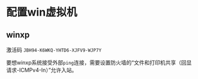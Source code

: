 # 配置win虚拟机

## winxp

激活码 `JBH94-K6WKQ-YHTD6-XJFV9-WJP7Y`

要想winxp系统接受外部`ping`连接，需要设置防火墙的“文件和打印机共享（回显请求-ICMPv4-In）”允许入站。
